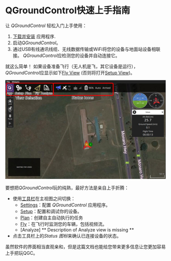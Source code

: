 # QGroundControl快速上手指南

让 *QGroundControl* 轻松入门上手使用：

1. [下载并安装](../getting_started/download_and_install.md) 应用程序.
2. 启动*QGroundControl*。 
3. 通过USB有线通讯线缆、无线数据传输或WiFi将您的设备与地面站设备相联接。 *QGroundControl*应检测您的设备并自动连接它。

就这么简单！ 如果设备准备飞行（无人机是飞，其它设备是运行），*QGroundControl*应显示如下[Fly View](../FlyView/FlyView.md) (否则将打开[Setup View](../SetupView/SetupView.md))。

![](../../../assets/quickstart/fly_view_connected_vehicle.jpg)

要想把*QGroundControl*玩的纯熟，最好方法是亲自上手折腾：

- 使用[工具栏](../toolbar/toolbar.md)在主视图之间切换： 
  - [Settings](../SettingsView/SettingsView.md)：配置 *QGroundControl* 应用程序。
  - [Setup](../SetupView/SetupView.md)：配置和调试你的设备。
  - [Plan](../PlanView/PlanView.md)：创建自主自动执行的任务
  - [Fly](../FlyView/FlyView.md)：在飞行时监测您的车辆，包括视频流。
  - [Analyze] ** Description of Analyze view is missing **
- 点击工具栏上的*Status 图标*来确认已连接设备的状态。 

虽然软件的界面相当直观亲和，但是这篇文档也能给您带来更多信息让您更加容易上手把玩QGC。